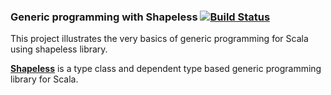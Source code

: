 ### Generic programming with Shapeless [![Build Status](https://travis-ci.org/statictypeddog/intro-shapeless.svg?branch=master)](https://travis-ci.org/statictypeddog/intro-shapeless) 
 
This project illustrates the very basics of generic programming for Scala using shapeless library.
 
[**Shapeless**](https://github.com/milessabin/shapeless) is a type class and dependent type based generic programming library for Scala.
 

